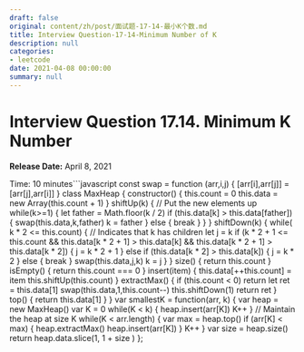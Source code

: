 ```yaml
---
draft: false
original: content/zh/post/面试题-17-14-最小K个数.md
title: Interview Question-17-14-Minimum Number of K
description: null
categories:
- leetcode
date: 2021-04-08 00:00:00
summary: null
---
```


# Interview Question 17.14. Minimum K Number

**Release Date:** April 8, 2021

Time: 10 minutes```javascript
const swap = function (arr,i,j) {
    [arr[i],arr[j]] = [arr[j],arr[i]]
}
class MaxHeap {
    constructor() {
        this.count = 0        this.data = new Array(this.count + 1)
    }
    shiftUp(k) {
        // Put the new elements up while(k>=1) {
            let father = Math.floor(k / 2)
            if (this.data[k] > this.data[father]) {
                swap(this.data,k,father)
                k = father
            } else {
                break            }
        }
    }
    shiftDown(k) {
        while( k * 2  <= this.count) { // Indicates that k has children let j = k
            if (k * 2 + 1 <= this.count && this.data[k * 2 + 1] > this.data[k] && this.data[k * 2 + 1] > this.data[k * 2]) {
                j = k * 2 + 1            } else if (this.data[k * 2] > this.data[k]) {
                j = k * 2            } else {
                break            }
            swap(this.data,j,k)
            k = j
        }
    }
    size() {
        return this.count    }
    isEmpty() {
        return this.count === 0    }
    insert(item) {
        this.data[++this.count] = item
        this.shiftUp(this.count)
    }
    extractMax() {
        if (this.count < 0) return
        let ret = this.data[1]
        swap(this.data,1,this.count--)
        this.shiftDown(1)
        return ret
    }
    top() {
        return this.data[1]
    }
}
var smallestK = function(arr, k) {
    var heap = new MaxHeap()
    var K = 0    while(K < k) {
        heap.insert(arr[K])
        K++    }
    // Maintain the heap at size K while(K < arr.length) {
        var max = heap.top()
        if (arr[K] < max) {
            heap.extractMax()
            heap.insert(arr[K])
        }
        K++    }
    var size = heap.size()
    return heap.data.slice(1, 1 + size )
};
```
